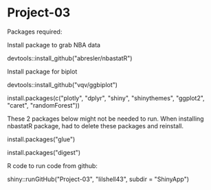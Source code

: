 # Project-03

Packages required:

Install package to grab NBA data

devtools::install_github("abresler/nbastatR")

Install package for biplot

devtools::install_github("vqv/ggbiplot")

install.packages(c("plotly", "dplyr", "shiny", "shinythemes", "ggplot2", "caret", "randomForest"))

These 2 packages below might not be needed to run. When installing nbastatR package, had to delete these packages and reinstall.

install.packages("glue")

install.packages("digest")

R code to run code from github:

shiny::runGitHub("Project-03", "lilshell43", subdir = "ShinyApp")

